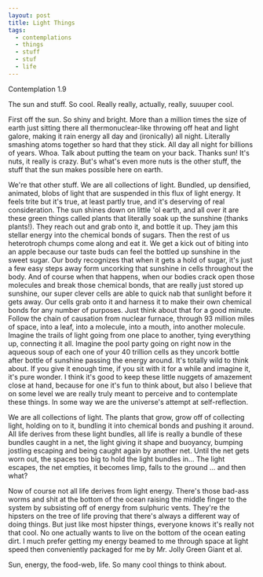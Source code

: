 ```yaml
---
layout: post
title: Light Things
tags:
  - contemplations
  - things
  - stuff
  - stuf
  - life
---
```


Contemplation 1.9

The sun and stuff. So cool. Really really, actually, really, suuuper cool.

First off the sun. So shiny and bright. More than a million times the size of earth just sitting
there all thermonuclear-like throwing off heat and light galore,
making it rain energy all day and (ironically) all night.  Literally
smashing atoms together so hard that they stick.  All day all night for
billions of years.  Whoa.  Talk about putting the team on your back.  Thanks sun!
It's nuts, it really is crazy.
But's what's even more nuts is the other stuff, the stuff that the sun makes possible here on earth.  



We're that other stuff.  We are all collections of light.  Bundled, up densified, animated, blobs of
light that are suspended in this flux of light energy.  It feels trite but it's
true, at least partly true, and it's deserving of real consideration.
The sun shines down on little 'ol earth, and
all over it are these green things called plants that literally soak up
the sunshine (thanks plants!).  They reach out and grab onto it, and bottle it up.  They jam
this stellar energy into the chemical bonds of sugars.  Then the rest of us
heterotroph chumps come along and eat it.  We get a kick out of biting into an
apple because our taste buds can feel the bottled up sunshine in the sweet
sugar.  Our body recognizes that when it gets a hold of sugar, it's just a few
easy steps away form uncorking that sunshine in cells throughout the body.  And
of course when that happens, when our bodies crack open those molecules and
break those chemical bonds, that are really just stored up sunshine, our super
clever cells are able to quick nab that sunlight before it gets away.  Our cells
grab onto it and harness it to make their own chemical bonds for any number of
purposes.  Just think about that for a good minute.  Follow the chain of
causation from nuclear furnace, through 93 million miles of space, into a leaf,
into a molecule, into a mouth, into another molecule.  Imagine the trails of
light going from one place to another, tying everything up, connecting
it all.  Imagine the pool party going on right now in the aqueous soup of
each one of your 40 trillion cells as they uncork bottle after bottle of sunshine
passing the energy around. It's totally wild to think about.  If you give it
enough time, if you sit with it for a while and imagine it, it's pure wonder.
I think it's good to keep these little nuggets of amazement close at hand,
because for one it's fun to think about, but also I believe that on some level
we are really truly meant to perceive and to contemplate these things.  In some
way we are the universe's attempt at self-reflection.  

We are all collections of light. The plants that grow, grow off of collecting light, holding on to it, bundling it into chemical bonds and pushing it around. All life derives from these light bundles, all life is really a bundle of these bundles caught in a net, the light giving it shape and buoyancy, bumping jostling escaping and being caught again by another net. Until the net gets worn out, the spaces too big to hold the light bundles in... The light escapes, the net empties, it becomes limp, falls to the ground ... and then what?

Now of course not all life derives from light energy.  There's those bad-ass worms and shit at the bottom of the ocean raising the middle finger to the system by subsisting off of energy from sulphuric vents.  They're the hipsters on the tree of life proving that there's always a different way of doing things.  But just like most hipster things, everyone knows it's really not that cool.  No one actually wants to live on the bottom of the ocean eating dirt.  I much prefer getting my energy beamed to me through space at light speed then conveniently packaged for me by Mr. Jolly Green Giant et al.  

Sun, energy, the food-web, life.  So many cool things to think about.
